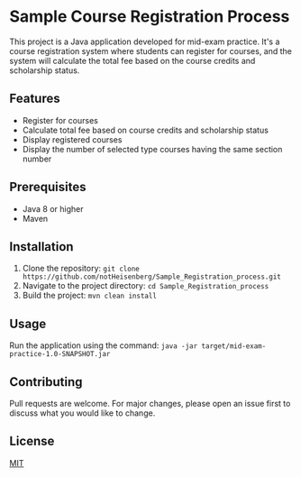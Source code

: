 # Sample Course Registration Process

This project is a Java application developed for mid-exam practice. It's a course registration system where students can register for courses, and the system will calculate the total fee based on the course credits and scholarship status.

## Features

- Register for courses
- Calculate total fee based on course credits and scholarship status
- Display registered courses
- Display the number of selected type courses having the same section number

## Prerequisites

- Java 8 or higher
- Maven

## Installation

1. Clone the repository: `git clone https://github.com/notHeisenberg/Sample_Registration_process.git`
2. Navigate to the project directory: `cd Sample_Registration_process`
3. Build the project: `mvn clean install`

## Usage

Run the application using the command: `java -jar target/mid-exam-practice-1.0-SNAPSHOT.jar`

## Contributing

Pull requests are welcome. For major changes, please open an issue first to discuss what you would like to change.

## License

[MIT](https://choosealicense.com/licenses/mit/)
